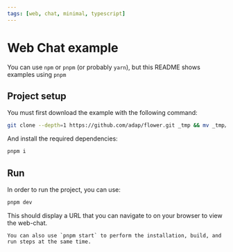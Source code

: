 ```yaml
---
tags: [web, chat, minimal, typescript]
---
```


# Web Chat example

You can use `npm` or `pnpm` (or probably `yarn`), but this README shows examples using `pnpm`

## Project setup

You must first download the example with the following command:

```bash
git clone --depth=1 https://github.com/adap/flower.git _tmp && mv _tmp/intelligence/ts/examples/web-chat . && rm -rf _tmp && cd web-chat
```

And install the required dependencies:

```bash
pnpm i
```

## Run

In order to run the project, you can use:

```bash
pnpm dev
```

This should display a URL that you can navigate to on your browser to view the web-chat.

```{note}
You can also use `pnpm start` to perform the installation, build, and run steps at the same time.
```
